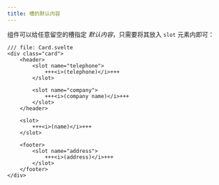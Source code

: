 ```yaml
---
title: 槽的默认内容
---
```


组件可以给任意留空的槽指定 _默认内容_，只需要将其放入 `slot` 元素内即可：

```svelte
/// file: Card.svelte
<div class="card">
	<header>
		<slot name="telephone">
			+++<i>(telephone)</i>+++
		</slot>
		
		<slot name="company">
			+++<i>(company name)</i>+++
		</slot>
	</header>

	<slot>
		+++<i>(name)</i>+++
	</slot>
		
	<footer>
		<slot name="address">
			+++<i>(address)</i>+++
		</slot>
	</footer>
</div>
```